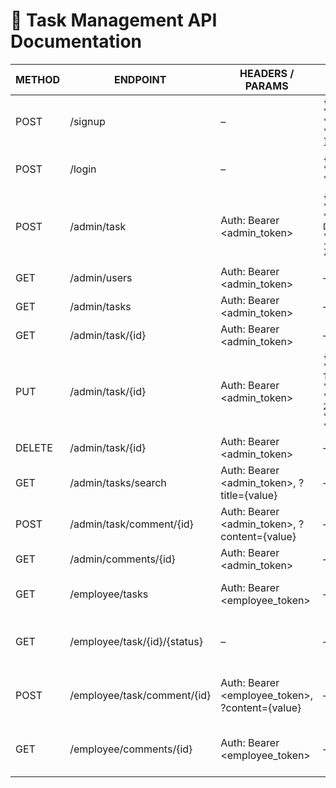 # 📘 Task Management API Documentation

| METHOD | ENDPOINT | HEADERS / PARAMS | BODY | FUNCTION |
|--------|----------|------------------|------|----------|
| POST | /signup | – | `{ "name": "tonystark", "email": "tonystark@gmail.com", "password": "P@ssword" }` | Register a new user |
| POST | /login | – | `{ "email": "admin@test.com", "password": "admin" }` | Login and receive JWT |
| POST | /admin/task | Auth: Bearer <admin_token> | `{ "employeeId": 1, "title": "Task Title", "description": "Task Description", "dueDate": "2025-06-17", "priority": "MEDIUM" }` | Assign task to employee |
| GET | /admin/users | Auth: Bearer <admin_token> | – | Get all employees |
| GET | /admin/tasks | Auth: Bearer <admin_token> | – | Get all tasks |
| GET | /admin/task/{id} | Auth: Bearer <admin_token> | – | Get task by ID |
| PUT | /admin/task/{id} | Auth: Bearer <admin_token> | `{ "employeeId": 2, "title": "Updated Title", "description": "Updated Description", "dueDate": "2025-06-20", "priority": "HIGH", "taskStatus": "INPROGRESS" }` | Update task by ID |
| DELETE | /admin/task/{id} | Auth: Bearer <admin_token> | – | Delete task by ID |
| GET | /admin/tasks/search | Auth: Bearer <admin_token>, ?title={value} | – | Search tasks by title |
| POST | /admin/task/comment/{id} | Auth: Bearer <admin_token>, ?content={value} | – | Add comment to task |
| GET | /admin/comments/{id} | Auth: Bearer <admin_token> | – | Get task comments |
| GET | /employee/tasks | Auth: Bearer <employee_token> | – | Get current user tasks |
| GET | /employee/task/{id}/{status} | – | – | Update task status by employee |
| POST | /employee/task/comment/{id} | Auth: Bearer <employee_token>, ?content={value} | – | Add comment by employee |
| GET | /employee/comments/{id} | Auth: Bearer <employee_token> | – | Get employee task comments |
